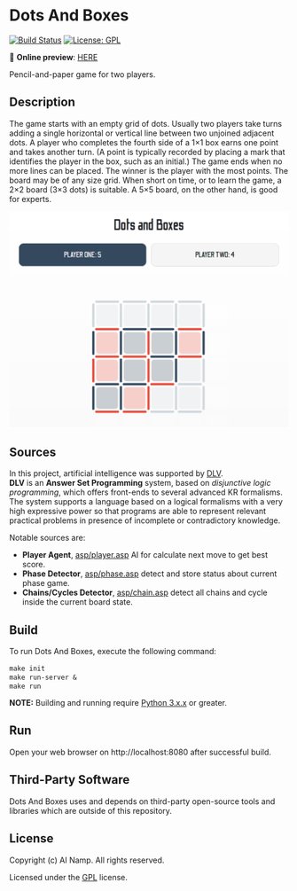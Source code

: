 # Dots And Boxes
[![Build Status](https://travis-ci.com/ai-namp/dots-and-boxes.svg?branch=main)](https://travis-ci.com/ai-namp/dots-and-boxes)
[![License: GPL](https://img.shields.io/badge/License-GPL-blue.svg)](/LICENSE) 

:game_die: **Online preview**: [HERE](https://dots-and-boxes-ai-namp.herokuapp.com/)  

Pencil-and-paper game for two players.  

## Description
The game starts with an empty grid of dots. Usually two players take turns adding a single horizontal or vertical line between two unjoined adjacent dots. A player who completes the fourth side of a 1×1 box earns one point and takes another turn. (A point is typically recorded by placing a mark that identifies the player in the box, such as an initial.) The game ends when no more lines can be placed. The winner is the player with the most points. The board may be of any size grid. When short on time, or to learn the game, a 2×2 board (3×3 dots) is suitable. A 5×5 board, on the other hand, is good for experts.

![Screenshot](/docs/images/screen01.png)

## Sources
In this project, artificial intelligence was supported by [DLV](https://dlv.demacs.unical.it/).  
**DLV** is an **Answer Set Programming** system, based on *disjunctive logic programming*, which offers front-ends to several advanced KR formalisms. The system supports a language based on a logical formalisms with a very high expressive power so that programs are able to represent relevant practical problems in presence of incomplete or contradictory knowledge.  

Notable sources are:
- **Player Agent**, [asp/player.asp](https://github.com/ai-namp/dots-and-boxes/blob/main/src/asp/player.asp) AI for calculate next move to get best score.
- **Phase Detector**, [asp/phase.asp](https://github.com/ai-namp/dots-and-boxes/blob/main/src/asp/phase.asp) detect and store status about current phase game.
- **Chains/Cycles Detector**, [asp/chain.asp](https://github.com/ai-namp/dots-and-boxes/blob/main/src/asp/chain.asp) detect all chains and cycle inside the current board state.


## Build

To run Dots And Boxes, execute the following command:
```shell script
make init
make run-server & 
make run
```
**NOTE:** Building and running require [Python 3.x.x](https://www.python.org/) or greater.  

## Run
Open your web browser on http://localhost:8080 after successful build.  


## Third-Party Software
Dots And Boxes uses and depends on third-party open-source tools and libraries which are outside of this repository.
## License

Copyright (c) AI Namp. All rights reserved.

Licensed under the [GPL](/LICENSE) license.

